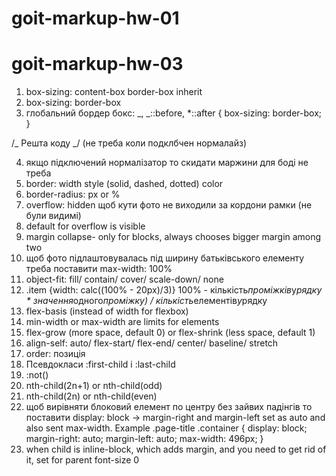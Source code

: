 # goit-markup-hw-01

  <!-- також можно включити форматування через ctrl+shift+p -> format document -> prettier -->
  <!-- to navigae fast between recent folders/workspaces just click shortcut ctrl+/ -->

<!-- <a href="">Логотип сайту компанії</a> код для логотипу, він буде як текст -->
<!-- mdn and css.in.ua to check html tegs -->

<!-- font-weight - for example 500 (medium), 400 (normal), 700 (bold)  - -->
<!-- font-style normal, italic, oblique, initial, inherit  | -->
<!-- text-transform: none | uppercase | lowercase | capitalize -->
<!-- text-align: left | right | center | justify -->
<!-- line-height - міжрядковий інтервал -->
<!-- letter-spacing інтервал між символами -->
<!-- text-decoration: none | underline | line-through | overline -->
<!-- list-style-type: none; to remove bullets in ul in css -->

# goit-markup-hw-03

1. box-sizing: content-box border-box inherit
2. box-sizing: border-box
3. глобальний бордер бокс: _, _::before, \*::after { box-sizing: border-box; }

/_ Решта коду _/ (не треба коли подклбчен нормалайз)

4. якщо підключений нормалізатор то скидати маржини для боді не треба
5. border: width style (solid, dashed, dotted) color
6. border-radius: px or %
7. overflow: hidden щоб кути фото не виходили за кордони рамки (не були видимі)
8. default for overflow is visible
9. margin collapse- only for blocks, always chooses bigger margin among two
10. щоб фото підлаштовувалась під ширину батьківського елементу треба поставити
    max-width: 100%
11. object-fit: fill/ contain/ cover/ scale-down/ none
12. .item {width: calc((100% - 20px)/3)} 100% - кількість*проміжків*у*рядку \*
    значення*одного*проміжку) / кількість*елементів*у*рядку
13. flex-basis (instead of width for flexbox)
14. min-width or max-width are limits for elements
15. flex-grow (more space, default 0) or flex-shrink (less space, default 1)
16. align-self: auto/ flex-start/ flex-end/ center/ baseline/ stretch
17. order: позиція
18. Псевдокласи :first-child і :last-child
19. :not()
20. nth-child(2n+1) or nth-child(odd)
21. nth-child(2n) or nth-child(even)
22. щоб вирівняти блоковий елемент по центру без зайвих падінгів то поставити
    display: block -> margin-right and margin-left set as auto and also sent
    max-width. Example .page-title .container { display: block; margin-right:
    auto; margin-left: auto; max-width: 496px; }
23. when child is inline-block, which adds margin, and you need to get rid of
    it, set for parent font-size 0
